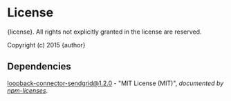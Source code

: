 # License

{license}. All rights not explicitly granted in the license are reserved.

Copyright (c) 2015 {author}

## Dependencies
[loopback-connector-sendgrid@1.2.0](&quot;https://github.com/Cellarise/loopback-connector-sendgrid&quot;) - &quot;MIT License (MIT)&quot;, 
*documented by [npm-licenses](http://github.com/AceMetrix/npm-license.git)*.